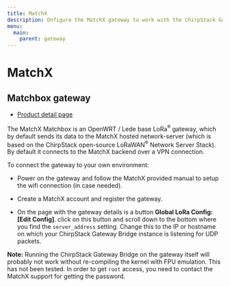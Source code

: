 ```yaml
---
title: MatchX
description: Onfigure the MatchX gateway to work with the ChirpStack Gateway Bridge service.
menu:
  main:
    parent: gateway
---
```


# MatchX

## Matchbox gateway

* [Product detail page](https://www.matchx.io/hardware/)

The MatchX Matchbox is an OpenWRT / Lede
base LoRa<sup>&reg;</sup> gateway, which by default sends its data to the MatchX hosted network-server
(which is based on the ChirpStack open-source LoRaWAN<sup>&reg;</sup> Network Server Stack).
By default it connects to the MatchX backend over a VPN connection.

To connect the gateway to your own environment:

* Power on the gateway and follow the MatchX provided manual to setup the
  wifi connection (in case needed).

* Create a MatchX account and register the gateway.

* On the page with the gateway details is a button **Global LoRa Config: [Edit Config]**.
  click on this button and scroll down to the bottom where you find the
  `server_address` setting. Change this to the IP or hostname on which
  your ChirpStack Gateway Bridge instance is listening for UDP packets.

**Note:** Running the ChirpStack Gateway Bridge on the gateway itself will probably
not work without re-compiling the kernel with FPU emulation. This has not been
tested. In order to get `root` access, you need to contact the MatchX support
for getting the password.
